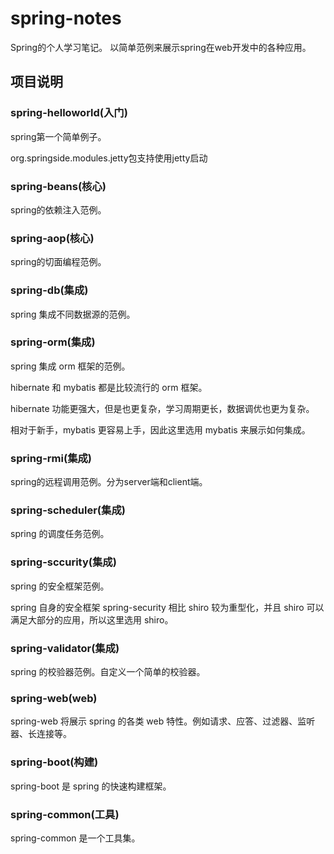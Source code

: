 # spring-notes
Spring的个人学习笔记。
以简单范例来展示spring在web开发中的各种应用。

## 项目说明

### spring-helloworld(入门)

spring第一个简单例子。

org.springside.modules.jetty包支持使用jetty启动

### spring-beans(核心)

spring的依赖注入范例。

### spring-aop(核心)

spring的切面编程范例。

### spring-db(集成)

spring 集成不同数据源的范例。

### spring-orm(集成)

spring 集成 orm 框架的范例。

hibernate 和 mybatis 都是比较流行的 orm 框架。

hibernate 功能更强大，但是也更复杂，学习周期更长，数据调优也更为复杂。

相对于新手，mybatis 更容易上手，因此这里选用 mybatis 来展示如何集成。

### spring-rmi(集成)

spring的远程调用范例。分为server端和client端。

### spring-scheduler(集成)

spring 的调度任务范例。

### spring-sccurity(集成)

spring 的安全框架范例。

spring 自身的安全框架 spring-security 相比 shiro 较为重型化，并且 shiro 可以满足大部分的应用，所以这里选用 shiro。

### spring-validator(集成)

spring 的校验器范例。自定义一个简单的校验器。

### spring-web(web)

spring-web 将展示 spring 的各类 web 特性。例如请求、应答、过滤器、监听器、长连接等。

### spring-boot(构建)

spring-boot 是 spring 的快速构建框架。

### spring-common(工具)

spring-common 是一个工具集。
